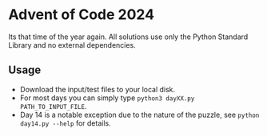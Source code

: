 # Advent of Code 2024
Its that time of the year again. All solutions use only the Python Standard Library and no external dependencies. 

## Usage
- Download the input/test files to your local disk.
- For most days you can simply type ```python3 dayXX.py PATH_TO_INPUT_FILE```.
- Day 14 is a notable exception due to the nature of the puzzle, see ```python day14.py --help``` for details.

